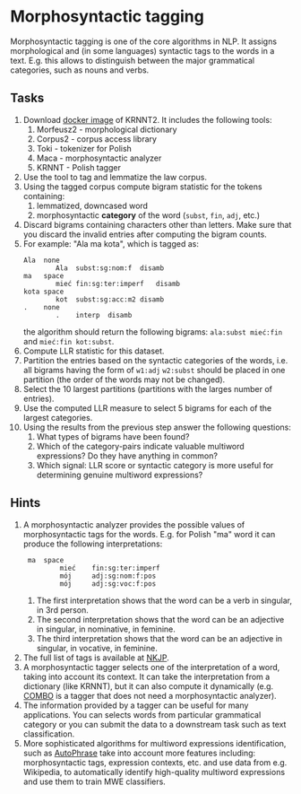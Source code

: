 # Morphosyntactic tagging

Morphosyntactic tagging is one of the core algorithms in NLP. It assigns morphological
and (in some languages) syntactic tags to the words in a text. E.g. this allows to distinguish
between the major grammatical categories, such as nouns and verbs.


## Tasks

1. Download [docker image](https://hub.docker.com/r/djstrong/krnnt2) of KRNNT2. It includes the following tools:
   1. Morfeusz2 - morphological dictionary
   1. Corpus2 - corpus access library
   1. Toki - tokenizer for Polish
   1. Maca - morphosyntactic analyzer
   1. KRNNT - Polish tagger
1. Use the tool to tag and lemmatize the law corpus.
1. Using the tagged corpus compute bigram statistic for the tokens containing:
   1. lemmatized, downcased word
   1. morphosyntactic **category** of the word (`subst`, `fin`, `adj`, etc.)
1. Discard bigrams containing characters other than letters. Make sure that you discard the invalid entries after computing the bigram counts.
1. For example: "Ala ma kota", which is tagged as:
   ```
   Ala	none
           Ala	subst:sg:nom:f	disamb
   ma	space
           mieć	fin:sg:ter:imperf	disamb
   kota	space
           kot	subst:sg:acc:m2	disamb
   .	none
           .	interp	disamb
   ```
   the algorithm should return the following bigrams: `ala:subst mieć:fin` and `mieć:fin kot:subst`.
1. Compute LLR statistic for this dataset.
1. Partition the entries based on the syntactic categories of the words, i.e. all bigrams having the form of 
   `w1:adj` `w2:subst` should be placed in one partition (the order of the words may not be changed).
1. Select the 10 largest partitions (partitions with the larges number of entries).
1. Use the computed LLR measure to select 5 bigrams for each of the largest categories.
1. Using the results from the previous step answer the following questions:
   1. What types of bigrams have been found?
   1. Which of the category-pairs indicate valuable multiword expressions? Do they have anything in common?
   1. Which signal: LLR score or syntactic category is more useful for determining genuine multiword expressions?

## Hints

1. A morphosyntactic analyzer provides the possible values of morphosyntactic tags for the words.
   E.g. for Polish "ma" word it can produce the following interpretations:
   ``` 
    ma	space
            mieć	fin:sg:ter:imperf
            mój  	adj:sg:nom:f:pos
            mój  	adj:sg:voc:f:pos
   ```
   1. The first interpretation shows that the word can be a verb in singular, in 3rd person.
   1. The second interpretation shows that the word can be an adjective in singular, in nominative, in feminine.
   1. The third interpretation shows that the word can be an adjective in singular, in vocative, in feminine.
1. The full list of tags is available at [NKJP](http://nkjp.pl/poliqarp/help/ense2.html).
1. A morphosyntactic tagger selects one of the interpretation of a word, taking into account its context.
   It can take the interpretation from a dictionary (like KRNNT), but it can also compute it dynamically (e.g. 
   [COMBO](https://github.com/360er0/COMBO) is a tagger that does not need a morphosyntactic analyzer).
1. The information provided by a tagger can be useful for many applications. You can selects words from particular
   grammatical category or you can submit the data to a downstream task such as text classification.
1. More sophisticated algorithms for multiword expressions identification, such as 
   [AutoPhrase](https://github.com/shangjingbo1226/AutoPhrase) take into account more features including:
   morphosyntactic tags, expression contexts, etc. and use data from e.g. Wikipedia, to automatically identify
   high-quality multiword expressions and use them to train MWE classifiers.
